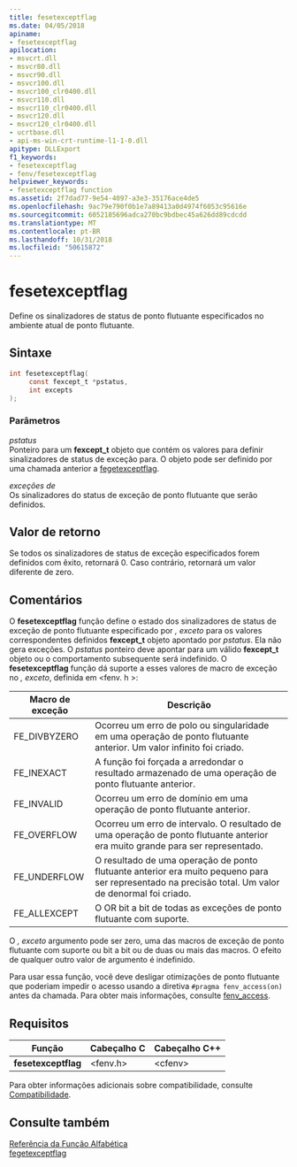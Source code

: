 ```yaml
---
title: fesetexceptflag
ms.date: 04/05/2018
apiname:
- fesetexceptflag
apilocation:
- msvcrt.dll
- msvcr80.dll
- msvcr90.dll
- msvcr100.dll
- msvcr100_clr0400.dll
- msvcr110.dll
- msvcr110_clr0400.dll
- msvcr120.dll
- msvcr120_clr0400.dll
- ucrtbase.dll
- api-ms-win-crt-runtime-l1-1-0.dll
apitype: DLLExport
f1_keywords:
- fesetexceptflag
- fenv/fesetexceptflag
helpviewer_keywords:
- fesetexceptflag function
ms.assetid: 2f7dad77-9e54-4097-a3e3-35176ace4de5
ms.openlocfilehash: 9ac79e790f0b1e7a89413a0d4974f6053c95616e
ms.sourcegitcommit: 6052185696adca270bc9bdbec45a626dd89cdcdd
ms.translationtype: MT
ms.contentlocale: pt-BR
ms.lasthandoff: 10/31/2018
ms.locfileid: "50615872"
---
```

# <a name="fesetexceptflag"></a>fesetexceptflag

Define os sinalizadores de status de ponto flutuante especificados no ambiente atual de ponto flutuante.

## <a name="syntax"></a>Sintaxe

```C
int fesetexceptflag(
     const fexcept_t *pstatus,
     int excepts
);
```

### <a name="parameters"></a>Parâmetros

*pstatus*<br/>
Ponteiro para um **fexcept_t** objeto que contém os valores para definir sinalizadores de status de exceção para. O objeto pode ser definido por uma chamada anterior a [fegetexceptflag](fegetexceptflag2.md).

*exceções de*<br/>
Os sinalizadores do status de exceção de ponto flutuante que serão definidos.

## <a name="return-value"></a>Valor de retorno

Se todos os sinalizadores de status de exceção especificados forem definidos com êxito, retornará 0. Caso contrário, retornará um valor diferente de zero.

## <a name="remarks"></a>Comentários

O **fesetexceptflag** função define o estado dos sinalizadores de status de exceção de ponto flutuante especificado por *, exceto* para os valores correspondentes definidos **fexcept_t** objeto apontado por *pstatus*.  Ela não gera exceções. O *pstatus* ponteiro deve apontar para um válido **fexcept_t** objeto ou o comportamento subsequente será indefinido. O **fesetexceptflag** função dá suporte a esses valores de macro de exceção no *, exceto*, definida em \<fenv. h >:

|Macro de exceção|Descrição|
|---------------------|-----------------|
|FE_DIVBYZERO|Ocorreu um erro de polo ou singularidade em uma operação de ponto flutuante anterior. Um valor infinito foi criado.|
|FE_INEXACT|A função foi forçada a arredondar o resultado armazenado de uma operação de ponto flutuante anterior.|
|FE_INVALID|Ocorreu um erro de domínio em uma operação de ponto flutuante anterior.|
|FE_OVERFLOW|Ocorreu um erro de intervalo. O resultado de uma operação de ponto flutuante anterior era muito grande para ser representado.|
|FE_UNDERFLOW|O resultado de uma operação de ponto flutuante anterior era muito pequeno para ser representado na precisão total. Um valor de denormal foi criado.|
|FE_ALLEXCEPT|O OR bit a bit de todas as exceções de ponto flutuante com suporte.|

O *, exceto* argumento pode ser zero, uma das macros de exceção de ponto flutuante com suporte ou bit a bit ou de duas ou mais das macros. O efeito de qualquer outro valor de argumento é indefinido.

Para usar essa função, você deve desligar otimizações de ponto flutuante que poderiam impedir o acesso usando a diretiva `#pragma fenv_access(on)` antes da chamada. Para obter mais informações, consulte [fenv_access](../../preprocessor/fenv-access.md).

## <a name="requirements"></a>Requisitos

|Função|Cabeçalho C|Cabeçalho C++|
|--------------|--------------|------------------|
|**fesetexceptflag**|\<fenv.h>|\<cfenv>|

Para obter informações adicionais sobre compatibilidade, consulte [Compatibilidade](../../c-runtime-library/compatibility.md).

## <a name="see-also"></a>Consulte também

[Referência da Função Alfabética](crt-alphabetical-function-reference.md)<br/>
[fegetexceptflag](fegetexceptflag2.md)<br/>
